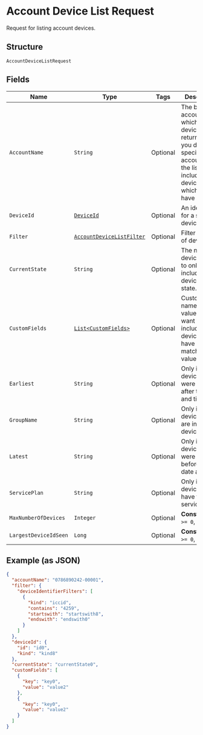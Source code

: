 
# Account Device List Request

Request for listing account devices.

## Structure

`AccountDeviceListRequest`

## Fields

| Name | Type | Tags | Description | Getter | Setter |
|  --- | --- | --- | --- | --- | --- |
| `AccountName` | `String` | Optional | The billing account for which a list of devices is returned. If you don't specify an accountName, the list includes all devices to which you have access. | String getAccountName() | setAccountName(String accountName) |
| `DeviceId` | [`DeviceId`](../../doc/models/device-id.md) | Optional | An identifier for a single device. | DeviceId getDeviceId() | setDeviceId(DeviceId deviceId) |
| `Filter` | [`AccountDeviceListFilter`](../../doc/models/account-device-list-filter.md) | Optional | Filter for a list of devices. | AccountDeviceListFilter getFilter() | setFilter(AccountDeviceListFilter filter) |
| `CurrentState` | `String` | Optional | The name of a device state, to only include devices in that state. | String getCurrentState() | setCurrentState(String currentState) |
| `CustomFields` | [`List<CustomFields>`](../../doc/models/custom-fields.md) | Optional | Custom field names and values, if you want to only include devices that have matching values. | List<CustomFields> getCustomFields() | setCustomFields(List<CustomFields> customFields) |
| `Earliest` | `String` | Optional | Only include devices that were added after this date and time. | String getEarliest() | setEarliest(String earliest) |
| `GroupName` | `String` | Optional | Only include devices that are in this device group. | String getGroupName() | setGroupName(String groupName) |
| `Latest` | `String` | Optional | Only include devices that were added before this date and time. | String getLatest() | setLatest(String latest) |
| `ServicePlan` | `String` | Optional | Only include devices that have this service plan. | String getServicePlan() | setServicePlan(String servicePlan) |
| `MaxNumberOfDevices` | `Integer` | Optional | **Constraints**: `>= 0`, `<= 100` | Integer getMaxNumberOfDevices() | setMaxNumberOfDevices(Integer maxNumberOfDevices) |
| `LargestDeviceIdSeen` | `Long` | Optional | **Constraints**: `>= 0`, `<= 100` | Long getLargestDeviceIdSeen() | setLargestDeviceIdSeen(Long largestDeviceIdSeen) |

## Example (as JSON)

```json
{
  "accountName": "0786890242-00001",
  "filter": {
    "deviceIdentifierFilters": [
      {
        "kind": "iccid",
        "contains": "4259",
        "startswith": "startswith8",
        "endswith": "endswith0"
      }
    ]
  },
  "deviceId": {
    "id": "id0",
    "kind": "kind8"
  },
  "currentState": "currentState0",
  "customFields": [
    {
      "key": "key0",
      "value": "value2"
    },
    {
      "key": "key0",
      "value": "value2"
    }
  ]
}
```

